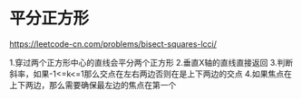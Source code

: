 # 平分正方形

https://leetcode-cn.com/problems/bisect-squares-lcci/

1.穿过两个正方形中心的直线会平分两个正方形
2.垂直X轴的直线直接返回
3.判断斜率，如果-1<=k<=1那么交点在左右两边否则在是上下两边的交点
4.如果焦点在上下两边，那么需要确保最左边的焦点在第一个